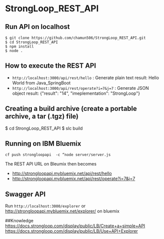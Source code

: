 # StrongLoop_REST_API 

## Run API on localhost
```
$ git clone https://github.com/chamun506/StrongLoop_REST_API.git
$ cd StrongLoop_REST_API
$ npm install
$ node .
```

## How to execute the REST API 
- `http://localhost:3000/api/rest/hello` : Generate plain text result: Hello World from Java_SpringBoot
- `http://localhost:3000/api/rest/operate?i=7&j=7` : Generate JSON object result: {"result": "14", "imeplementation": "StrongLoop"}

## Creating a build archive (create a portable archive, a tar (.tgz) file)
$ cd StrongLoop_REST_API
$ slc build

## Running on IBM Bluemix
`cf push strongloopapi  -c “node server/server.js`

The REST API URL on Bleumix then becomes 
- http://strongloopapi.mybluemix.net/api/rest/hello
- http://strongloopapi.mybluemix.net/api/rest/operate?i=7&j=7

## Swagger API
Run `http://localhost:3000/explorer` 
or http://strongloopapi.mybluemix.net/explorer/ on bluemix

##Knowledge
https://docs.strongloop.com/display/public/LB/Create+a+simple+API
https://docs.strongloop.com/display/public/LB/Use+API+Explorer



